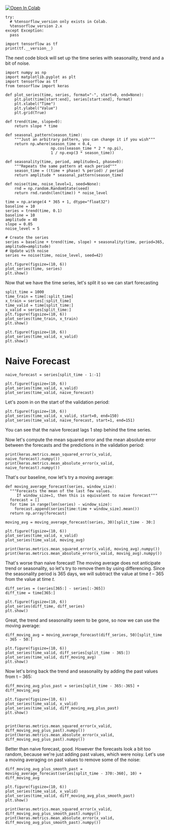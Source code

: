 <a href="https://colab.research.google.com/github/lmoroney/dlaicourse/blob/master/TensorFlow%20In%20Practice/Course%204%20-%20S%2BP/S%2BP%20Week%201%20-%20Lesson%203%20-%20Notebook.ipynb" target="_parent"><img src="https://colab.research.google.com/assets/colab-badge.svg" alt="Open In Colab"/></a>


```
try:
  # %tensorflow_version only exists in Colab.
  %tensorflow_version 2.x
except Exception:
  pass

```


```
import tensorflow as tf
print(tf.__version__)

```

The next code block will set up the time series with seasonality, trend and a bit of noise. 


```
import numpy as np
import matplotlib.pyplot as plt
import tensorflow as tf
from tensorflow import keras

def plot_series(time, series, format="-", start=0, end=None):
    plt.plot(time[start:end], series[start:end], format)
    plt.xlabel("Time")
    plt.ylabel("Value")
    plt.grid(True)

def trend(time, slope=0):
    return slope * time

def seasonal_pattern(season_time):
    """Just an arbitrary pattern, you can change it if you wish"""
    return np.where(season_time < 0.4,
                    np.cos(season_time * 2 * np.pi),
                    1 / np.exp(3 * season_time))

def seasonality(time, period, amplitude=1, phase=0):
    """Repeats the same pattern at each period"""
    season_time = ((time + phase) % period) / period
    return amplitude * seasonal_pattern(season_time)

def noise(time, noise_level=1, seed=None):
    rnd = np.random.RandomState(seed)
    return rnd.randn(len(time)) * noise_level

time = np.arange(4 * 365 + 1, dtype="float32")
baseline = 10
series = trend(time, 0.1)  
baseline = 10
amplitude = 40
slope = 0.05
noise_level = 5

# Create the series
series = baseline + trend(time, slope) + seasonality(time, period=365, amplitude=amplitude)
# Update with noise
series += noise(time, noise_level, seed=42)

plt.figure(figsize=(10, 6))
plot_series(time, series)
plt.show()
```

Now that we have the time series, let's split it so we can start forecasting


```
split_time = 1000
time_train = time[:split_time]
x_train = series[:split_time]
time_valid = time[split_time:]
x_valid = series[split_time:]
plt.figure(figsize=(10, 6))
plot_series(time_train, x_train)
plt.show()

plt.figure(figsize=(10, 6))
plot_series(time_valid, x_valid)
plt.show()
```

# Naive Forecast


```
naive_forecast = series[split_time - 1:-1]
```


```
plt.figure(figsize=(10, 6))
plot_series(time_valid, x_valid)
plot_series(time_valid, naive_forecast)
```

Let's zoom in on the start of the validation period:


```
plt.figure(figsize=(10, 6))
plot_series(time_valid, x_valid, start=0, end=150)
plot_series(time_valid, naive_forecast, start=1, end=151)
```

You can see that the naive forecast lags 1 step behind the time series.

Now let's compute the mean squared error and the mean absolute error between the forecasts and the predictions in the validation period:


```
print(keras.metrics.mean_squared_error(x_valid, naive_forecast).numpy())
print(keras.metrics.mean_absolute_error(x_valid, naive_forecast).numpy())
```

That's our baseline, now let's try a moving average:


```
def moving_average_forecast(series, window_size):
  """Forecasts the mean of the last few values.
     If window_size=1, then this is equivalent to naive forecast"""
  forecast = []
  for time in range(len(series) - window_size):
    forecast.append(series[time:time + window_size].mean())
  return np.array(forecast)
```


```
moving_avg = moving_average_forecast(series, 30)[split_time - 30:]

plt.figure(figsize=(10, 6))
plot_series(time_valid, x_valid)
plot_series(time_valid, moving_avg)
```


```
print(keras.metrics.mean_squared_error(x_valid, moving_avg).numpy())
print(keras.metrics.mean_absolute_error(x_valid, moving_avg).numpy())
```

That's worse than naive forecast! The moving average does not anticipate trend or seasonality, so let's try to remove them by using differencing. Since the seasonality period is 365 days, we will subtract the value at time *t* – 365 from the value at time *t*.


```
diff_series = (series[365:] - series[:-365])
diff_time = time[365:]

plt.figure(figsize=(10, 6))
plot_series(diff_time, diff_series)
plt.show()
```

Great, the trend and seasonality seem to be gone, so now we can use the moving average:


```
diff_moving_avg = moving_average_forecast(diff_series, 50)[split_time - 365 - 50:]

plt.figure(figsize=(10, 6))
plot_series(time_valid, diff_series[split_time - 365:])
plot_series(time_valid, diff_moving_avg)
plt.show()
```

Now let's bring back the trend and seasonality by adding the past values from t – 365:


```
diff_moving_avg_plus_past = series[split_time - 365:-365] + diff_moving_avg

plt.figure(figsize=(10, 6))
plot_series(time_valid, x_valid)
plot_series(time_valid, diff_moving_avg_plus_past)
plt.show()
```


```

print(keras.metrics.mean_squared_error(x_valid, diff_moving_avg_plus_past).numpy())
print(keras.metrics.mean_absolute_error(x_valid, diff_moving_avg_plus_past).numpy())
```

Better than naive forecast, good. However the forecasts look a bit too random, because we're just adding past values, which were noisy. Let's use a moving averaging on past values to remove some of the noise:


```
diff_moving_avg_plus_smooth_past = moving_average_forecast(series[split_time - 370:-360], 10) + diff_moving_avg

plt.figure(figsize=(10, 6))
plot_series(time_valid, x_valid)
plot_series(time_valid, diff_moving_avg_plus_smooth_past)
plt.show()
```


```
print(keras.metrics.mean_squared_error(x_valid, diff_moving_avg_plus_smooth_past).numpy())
print(keras.metrics.mean_absolute_error(x_valid, diff_moving_avg_plus_smooth_past).numpy())
```
